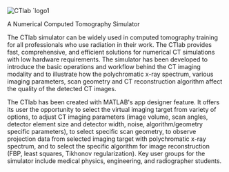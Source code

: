 ![CTlab ´logo1](https://user-images.githubusercontent.com/110446843/183570885-af213bfb-5be0-4297-a8bf-00bf1a5eb818.png)

A Numerical Computed Tomography Simulator

The CTlab simulator can be widely used in computed tomography training for all professionals who use radiation in their work. The CTlab provides fast, comprehensive, and efficient solutions for numerical CT simulations with low hardware requirements. The simulator has been developed to introduce the basic operations and workflow behind the CT imaging modality and to illustrate how the polychromatic x-ray spectrum, various imaging parameters, scan geometry and CT reconstruction algorithm affect the quality of the detected CT images.

The CTlab has been created with MATLAB's app designer feature. It offers its user the opportunity to select the virtual imaging target from variety of options, to adjust CT imaging parameters (image volume, scan angles, detector element size and detector width, noise, algorithm/geometry specific parameters), to select specific scan geometry, to observe projection data from selected imaging target with polychromatic x-ray spectrum, and to select the specific algorithm for image reconstruction (FBP, least squares, Tikhonov regularization). Key user groups for the simulator include medical physics, engineering, and radiographer students.


